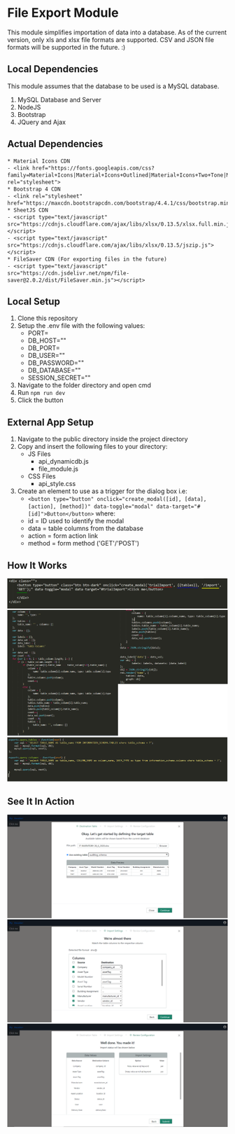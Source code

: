 # File Export Module
This module simplifies importation of data into a database. As of the current version, only xls and xlsx file formats are supported. CSV and JSON file formats will be supported in the future. :)

## Local Dependencies
This module assumes that the database to be used is a MySQL database.
1. MySQL Database and Server
2. NodeJS
3. Bootstrap
4. JQuery and Ajax

## Actual Dependencies
	* Material Icons CDN
	- <link href="https://fonts.googleapis.com/css?family=Material+Icons|Material+Icons+Outlined|Material+Icons+Two+Tone|Material+Icons+Round|Material+Icons+Sharp" rel="stylesheet">
	* Bootstrap 4 CDN
	- <link rel="stylesheet" href="https://maxcdn.bootstrapcdn.com/bootstrap/4.4.1/css/bootstrap.min.css">
	* SheetJS CDN
	- <script type="text/javascript" src="https://cdnjs.cloudflare.com/ajax/libs/xlsx/0.13.5/xlsx.full.min.js"></script>
	- <script type="text/javascript" src="https://cdnjs.cloudflare.com/ajax/libs/xlsx/0.13.5/jszip.js"></script>
	* FileSaver CDN (For exporting files in the future)
	- <script type="text/javascript" src="https://cdn.jsdelivr.net/npm/file-saver@2.0.2/dist/FileSaver.min.js"></script>

## Local Setup
1. Clone this repository
2. Setup the .env file with the following values:
	- PORT=
	- DB_HOST=""
	- DB_PORT=
	- DB_USER=""
	- DB_PASSWORD=""
	- DB_DATABASE=""
	- SESSION_SECRET=""
3. Navigate to the folder directory and open cmd
4. Run `npm run dev`
5. Click the button

## External App Setup
1. Navigate to the public directory inside the project directory
2. Copy and insert the following files to your directory:
	* JS Files
		- api_dynamicdb.js
		- file_module.js
	* CSS Files
		- api_style.css
3. Create an element to use as a trigger for the dialog box i.e:
	- `<button type="button" onclick="create_modal([id], [data], [action], [method])" data-toggle="modal" data-target="#[id]">Button</button>`
	where:
	* id  = ID used to identify the modal
	* data = table columns from the database
	* action = form action link
	* method = form method ('GET'/'POST')

## How It Works
![alt text](public/graphics/demo1.png "Actual implementation")
![alt text](public/graphics/demo2.png "Loop used in order to segregate db columns per table")
![alt text](public/graphics/demo3.png "MySQL queries in order to get the columns and tables")

## See It In Action
![alt text](public/graphics/demo4.png "Step 1")
![alt text](public/graphics/demo5.png "Step 2")
![alt text](public/graphics/demo6.png "Step 3")